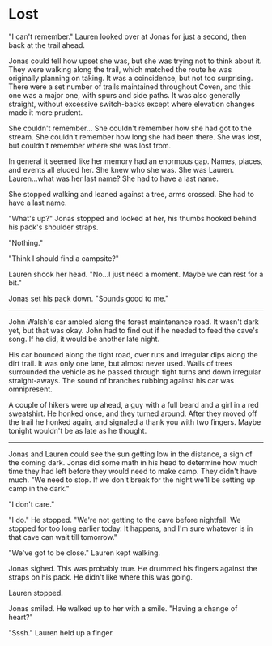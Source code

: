 # Lost

"I can't remember." Lauren looked over at Jonas for just a second, then back at the trail ahead.

Jonas could tell how upset she was, but she was trying not to think about it. They were walking along the trail, which matched the route he was originally planning on taking. It was a coincidence, but not too surprising. There were a set number of trails maintained throughout Coven, and this one was a major one, with spurs and side paths. It was also generally straight, without excessive switch-backs except where elevation changes made it more prudent.

She couldn't remember… She couldn't remember how she had got to the stream. She couldn't remember how long she had been there. She was lost, but couldn't remember where she was lost from.

In general it seemed like her memory had an enormous gap. Names, places, and events all eluded her. She knew who she was. She was Lauren. Lauren…what was her last name? She had to have a last name.

She stopped walking and leaned against a tree, arms crossed. She had to have a last name.

"What's up?" Jonas stopped and looked at her, his thumbs hooked behind his pack's shoulder straps.

"Nothing."

"Think I should find a campsite?"

Lauren shook her head. "No…I just need a moment. Maybe we can rest for a bit."

Jonas set his pack down. "Sounds good to me."

---

John Walsh's car ambled along the forest maintenance road. It wasn't dark yet, but that was okay. John had to find out if he needed to feed the cave's song. If he did, it would be another late night.

His car bounced along the tight road, over ruts and irregular dips along the dirt trail. It was only one lane, but almost never used. Walls of trees surrounded the vehicle as he passed through tight turns and down irregular straight-aways. The sound of branches rubbing against his car was omnipresent.

A couple of hikers were up ahead, a guy with a full beard and a girl in a red sweatshirt. He honked once, and they turned around. After they moved off the trail he honked again, and signaled a thank you with two fingers. Maybe tonight wouldn't be as late as he thought.

---

Jonas and Lauren could see the sun getting low in the distance, a sign of the coming dark. Jonas did some math in his head to determine how much time they had left before they would need to make camp. They didn't have much. "We need to stop. If we don't break for the night we'll be setting up camp in the dark."

"I don't care."

"I do." He stopped. "We're not getting to the cave before nightfall. We stopped for too long earlier today. It happens, and I'm sure whatever is in that cave can wait till tomorrow."

"We've got to be close." Lauren kept walking.

Jonas sighed. This was probably true. He drummed his fingers against the straps on his pack. He didn't like where this was going.

Lauren stopped.

Jonas smiled. He walked up to her with a smile. "Having a change of heart?"

"Sssh." Lauren held up a finger. 

